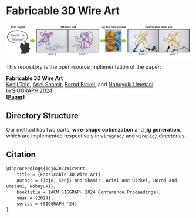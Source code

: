 # Fabricable 3D Wire Art

![](teaser.png)

This repository is the open-source implementation of the paper:

**Fabricable 3D Wire Art**\
[Kenji Tojo](https://kenji-tojo.github.io/), [Ariel Shamir](https://faculty.runi.ac.il/arik/site/index.asp), [Bernd Bickel](http://berndbickel.com/about-me), and [Nobuyuki Umetani](https://cgenglab.github.io/en/authors/admin/)\
In SIGGRAPH 2024\
**[[Paper](https://www.dropbox.com/scl/fi/pvvjthg9uir0sg16rvq2n/wireart_sig24.pdf?rlkey=ynzvq9t7ro9btbw8ejwfzjgzy&dl=0)]**


## Directory Structure
Our method has two parts, **wire-shape optimization** and **jig generation**, which are implemented respectively in ```wiregrad/``` and ```wirejig/``` directories.

## Citation
```
@inproceedings{Tojo2024Wireart,
	title = {Fabricable 3D Wire Art},
	author = {Tojo, Kenji and Shamir, Ariel and Bickel, Bernd and Umetani, Nobuyuki},
	booktitle = {ACM SIGGRAPH 2024 Conference Proceedings},
	year = {2024},
	series = {SIGGRAPH '24}
}
```